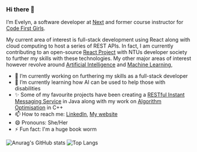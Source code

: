 ### Hi there 👋

I’m Evelyn, a software developer at [Next](https://www.next.co.uk/) and former course instructor for [Code First Girls](https://codefirstgirls.com/).

My current area of interest is full-stack development using React along with cloud computing to host a series of REST APIs. In fact, I am currently contributing to an open-source [React Project]( https://github.com/NTUDevSoc/eventathon) with NTUs developer society to further my skills with these technologies. My other major areas of interest however revolve around [Artificial Intelligence]( https://github.com/EvelynVoce/AI-Chatbot) and [Machine Learning](https://www.kaggle.com/code/jamievoce/predicting-developers-income),


- 🔭 I’m currently working on furthering my skills as a full-stack developer
- 🌱 I’m currently learning how AI can be used to help those with disabilities
- ✨ Some of my favourite projects have been creating a [RESTful Instant Messaging Service](https://github.com/EvelynVoce/RestFull-messaging-service-API-) in Java along with my work on [Algorithm Optimisation](https://github.com/EvelynVoce/Algorithmic-complexity-analysis-with-optimised-solutions) in C++
- 📫 How to reach me: [LinkedIn](https://www.linkedin.com/in/evelyn-voce/), [My website](https://EvelynVoce.github.io)
- 😄 Pronouns: She/Her
- ⚡ Fun fact: I'm a huge book worm

<!--
**EvelynVoce/EvelynVoce** is a ✨ _special_ ✨ repository because its `README.md` (this file) appears on your GitHub profile.

Here are some ideas to get you started:

- 🔭 I’m currently working on ...
- 🌱 I’m currently learning ...
- 👯 I’m looking to collaborate on ...
- 🤔 I’m looking for help with ...
- 💬 Ask me about ...
- 📫 How to reach me: ...
- 😄 Pronouns: ...
- ⚡ Fun fact: ...
-->

![Anurag's GitHub stats](https://github-readme-stats.vercel.app/api?username=EvelynVoce&show_icons=true&count_private=true&theme=radical&line_height=20)
![Top Langs](https://github-readme-stats.vercel.app/api/top-langs/?username=EvelynVoce&theme=radical&layout=compact)

